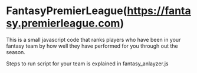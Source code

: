 # FantasyPremierLeague(https://fantasy.premierleague.com)

This is a small javascript code that ranks players who have been in your fantasy team by how well they have performed for you through out the season. 

Steps to run script for your team is explained in fantasy_anlayzer.js 
